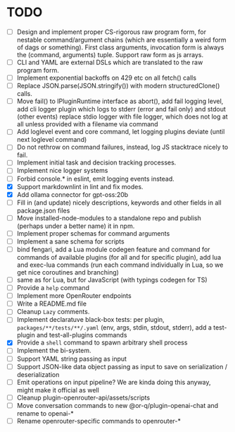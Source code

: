 # TODO

- [ ] Design and implement proper CS-rigorous raw program form, for nestable command/argument chains (which are
      essentially a weird form of dags or something). First class arguments, invocation form is always the (command,
      arguments) tuple. Support raw form as js arrays.
- [ ] CLI and YAML are external DSLs which are translated to the raw program form.
- [ ] Implement exponential backoffs on 429 etc on all fetch() calls
- [ ] Replace JSON.parse(JSON.stringify()) with modern structuredClone() calls.
- [ ] Move fail() to IPluginRuntime interface as abort(), add fail logging level, add cli logger plugin which logs to
      stderr (error and fail only) and stdout (other events) replace stdio logger with file logger, which does not log
      at all unless provided with a filename via command
- [ ] Add loglevel event and core command, let logging plugins deviate (until next loglevel command)
- [ ] Do not rethrow on command failures, instead, log JS stacktrace nicely to fail.
- [ ] Implement initial task and decision tracking processes.
- [ ] Implement nice logger systems
- [ ] Forbid console.\* in eslint, emit logging events instead.
- [x] Support markdownlint in lint and fix modes.
- [x] Add ollama connector for gpt-oss:20b
- [ ] Fill in (and update) nicely descriptions, keywords and other fields in all package.json files
- [ ] Move installed-node-modules to a standalone repo and publish (perhaps under a better name) it in npm.
- [ ] Implement proper schemas for command arguments
- [ ] Implement a sane schema for scripts
- [ ] bind fengari, add a Lua module codegen feature and command for commands of available plugins (for all and for
      specific plugin), add lua and exec-lua commands (run each command individually in Lua, so we get nice coroutines
      and branching)
- [ ] same as for Lua, but for JavaScript (with typings codegen for TS)
- [ ] Provide a `help` command
- [ ] Implement more OpenRouter endpoints
- [ ] Write a README.md file
- [ ] Cleanup `Lazy` comments.
- [ ] Implement declaratuve black-box tests: per plugin, `packages/**/tests/**/.yaml` (env, args, stdin, stdout,
      stderr), add a test-plugin and test-all-plugins commands
- [x] Provide a `shell` command to spawn arbitrary shell process
- [ ] Implement the bi-system.
- [ ] Support YAML string passing as input
- [ ] Support JSON-like data object passing as input to save on serialization / deserialization
- [ ] Emit operations on input pipeline? We are kinda doing this anyway, might make it official as well
- [ ] Cleanup plugin-openrouter-api/assets/scripts
- [ ] Move conversation commands to new @or-q/plugin-openai-chat and rename to openai-\*
- [ ] Rename openrouter-specific commands to openrouter-\*
